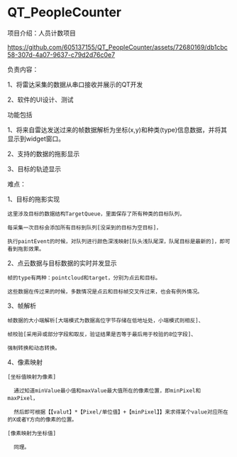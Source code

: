 # QT_PeopleCounter
项目介绍：人员计数项目

https://github.com/605137155/QT_PeopleCounter/assets/72680169/db1cbc58-307d-4a07-9637-c79d2d76c0e7

负责内容：

  1、将雷达采集的数据从串口接收并展示的QT开发
  
  2、软件的UI设计、测试

功能包括

  1、将来自雷达发送过来的帧数据解析为坐标(x,y)和种类(type)信息数据，并将其显示到widget窗口。
  
  2、支持的数据的拖影显示

  3、目标的轨迹显示

难点：

  1、目标的拖影实现

    这里涉及目标的数据结构TargetQueue，里面保存了所有种类的目标队列，
    
    每采集一次目标会添加所有目标到队列[没采到的目标为空目标]，

    执行paintEvent的时候，对队列进行颜色深浅映射[队头浅队尾深，队尾目标是最新的]，即可看到拖影效果。

  2、点云数据与目标数据的实时并发显示

    帧的type有两种：pointcloud和target，分别为点云和目标。
    
    这些数据在传过来的时候，多数情况是点云和目标帧交叉传过来，也会有例外情况。
    
  3、帧解析
    
    帧数据的大小端解析[大端模式为数据高位字节存储在低地址处，小端模式则相反]、
    
    帧校验[采用异或部分字段和取反，验证结果是否等于最后用于校验的8位字段]、
    
    强制转换和动态转换。 

  4、像素映射
    
    [坐标值映射为像素]
    
      通过知道minValue最小值和maxValue最大值所在的像素位置，即minPixel和maxPixel，
    
      然后即可根据【【valut】*【Pixel/单位值】+【minPixel】】来求得某个value对应所在的X或者Y方向的像素的位置。

    [像素映射为坐标值]

      同理。

    




